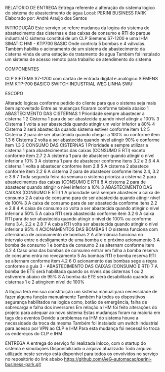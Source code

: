 


RELATÓRIO DE ENTREGA
Entrega referente a alteração do sistema logico do sistema de abastecimento de água
Local: PERINI BUSINESS PARK
Elaborado por: André Araújo dos Santos

INTRODUÇÃO
Este serviço se refere mudança da logica do sistema de abastecimento das cisternas e das caixas de consumo e RTI do parque industrial
O sistema constitui de um CLP Siemens S7-1200 e uma IHM SIMATIC HMI - KTP700 BASIC
Onde controla 5 bombas e 4 válvulas. Também habilita o acionamento de um sistema de abastecimento da cisterna vinda de uma estação de tratamento de agua
Também foi instalado um sistema de acesso remoto para trabalho de atendimento do sistema

COMPONENTES

CLP SIETEMS S7-1200 com cartão de entrada digital e analógico
SIEMENS IHM KTP-700 BASICO
SWITCH INDUSTRIAL WEG LINHA SWU

ESCOPO

Alterado logicas conforme pedido do cliente para que o sistema seja mais bem aproveitado
Entre as mudanças ficaram conforme tabela abaixo
1 ABASTECIMENTO DAS CISTERNAS
1 Prioridade sempre abastecer a cisterna 1
2 Cisterna 1 para de ser abastecida quando nível atingir a 100%
3 Cisterna 1 volta a ser abastecida quando atingir um valor inferior a 80%
4 Cisterna 2 será abastecida quando sistema estiver conforme item 1.2
5 Cisterna 2 para de ser abastecida quando chegar a 100% ou conforme item 1.3
6 Cisterna 2 volta a ser abastecida quando nível atingir 90% e conforme item 1.3
2 CONSUMO DAS CISTERNAS
1 Prioridade e sempre utilizar a cisterna 1 para abastecimentos das caixas (CONSUMO E RTI) exceto conforme item 2.7
2 A cisterna 1 para de abastecer quando atingir o nível inferior a 10%
3 A cisterna 1 para de abastecer conforme itens 3.2 e 3.6
4 A cisterna 1 volta a abastecer conforme item 2.8
5 A cisterna 2 abastece conforme item 2.2
6 A cisterna 2 para de abastecer conforme itens 2.4, 3.2 e 3.6
7 Toda segunda feira da semana o sistema prioriza a cisterna 2 para abastecimentos das caixas (CONSUMO E RTI)
8 A cisterna 2 para de abastecer quando atingir o nível inferior a 10%
3 ABASTECIMENTO DAS CAIXAS (CONSUMO E RTI)
1 A prioridade será sempre abastecer a caixa de consumo
2 A caixa de consumo para de ser abastecida quando atingir nível de 100%
3 A caixa de consumo para de ser abastecida conforme itens 2.2 e 2.8
4 A caixa de consumo só volta a ser abastecida quando atingir o nível inferior a 50%
5 A caixa RTI será abastecida conforme item 3.2 
6 A caixa RTI para de ser abastecida quando atingir o nível de 100% ou conforme itens 3.4, 2.2 e 2.8
7 A caixa RTI volta ser abastecida quando atingir o nível inferior a 95%
4 ACIONAMENTOS DAS BOMBAS
1 O sistema funciona com alternância de acionamento de bombas
2 A alternância funciona no intervalo entre o desligamento de uma bomba e o próximo acionamento
3 A bomba de consumo 1 e bomba de consumo 2 se alternam conforme item 4.2
4 Caso uma das bombas de consumo entrar em falha a bomba reserva de consumo entra no revezamento
5 As bombas RTI e bomba reserva RTI se alternam conforme item 4.2
6 O acionamento das bombas sege a regra conforme a guia 3 - ABASTECIMENTO DAS CAIXAS (CONSUMO E RTI)
7 A bomba de ETE será habilitada quando os níveis das cisternas 1 ou 2 estiverem abaixo de 95%
8 A bomba da ETE será desabilitada quando as cisternas 1 e 2 atingirem nível de 100%

A lógica terá em sua constituição um sistema manual para necessidade de fazer alguma função manualmente
Também há todos os dispositivos segurança habilitados na logica como, botão de emergência, falha de sobrecarga e falha dos inversores
Em relação a IHM foi feito alterações do projeto para adequar ao novo sistema
Estas mudanças foram na maioria em tags dos eventos
Devido a problemas na IHM do sistema houve a necessidade da troca da mesma
Também foi instalado um switch industrial para acesso por VPN ao CLP e IHM
Para esta mudança foi necessário troca os endereços do CLP e IHM

ENTREGA
A entrega do serviço foi realizada inloco, com o startup do sistema e simulações
Disponibilizado o arquivo atualizado
Todo arquivo utilizado neste serviço está disponível para todos os envolvidos no serviço no repositório do link abaixo
https://github.com/AeG-automacao/perini-business-park.git
